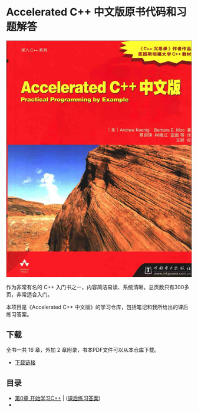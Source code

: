 # Accelerated C++ 中文版原书代码和习题解答

![Accelerated C++](resource/Cover.png)

作为非常有名的 C++ 入门书之一，内容简洁易读、系统清晰。总页数只有300多页，非常适合入门。

本项目是《Accelerated C++ 中文版》的学习仓库，包括笔记和我所给出的课后练习答案。

## 下载

全书一共 16 章，外加 2 章附录，书本PDF文件可以从本仓库下载。

+ [下载链接](resource/Accelerated-C++中文版.pdf)

## 目录

+ [第0章 开始学习C++](booknotes/chapter00.md) | ([课后练习答案](practice/chapter00/README.md))
+ 

